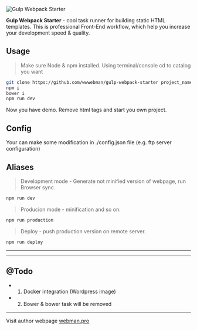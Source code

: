 ![Gulp Webpack Starter](http://webman.pro/assets/img/main/gulp-webpack-starter-webman.jpg)


__Gulp Webpack Starter__ - cool task runner for building static HTML templates. This is professional Front-End workflow, which help you increase your development speed & quality.


## Usage

> Make sure Node & npm installed.
> Using terminal/console cd to catalog you want

```bash
git clone https://github.com/wwwebman/gulp-webpack-starter project_name
npm i
bower i
npm run dev
```

Now you have demo. Remove html tags and start you own project.


## Config
Your can make some modification in ./config.json file (e.g. ftp server configuration)


## Aliases

> Development mode - Generate not minified version of webpage, run Browser sync.

```bash
npm run dev
```

> Producion mode - minification and so on.

```bash
npm run production
```

> Deploy - push production version on remote server.

```bash
npm run deploy
```

---
---

## @Todo

* 1. Docker integration (Wordpress image)
* 2. Bower & bower task will be removed

---
Visit author webpage [webman.pro](http://webman.pro/)